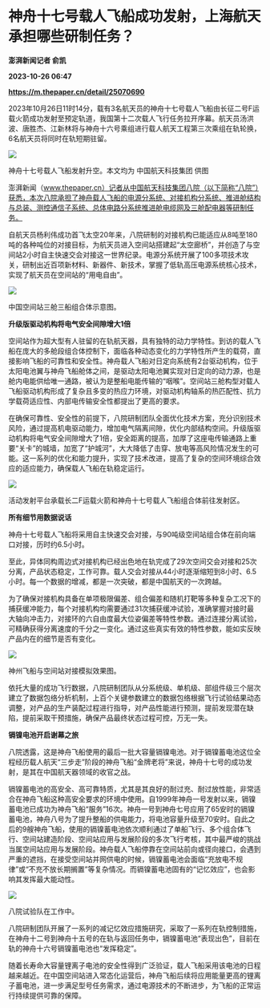 # 神舟十七号载人飞船成功发射，上海航天承担哪些研制任务？
**澎湃新闻记者 俞凯**

**2023-10-26 06:47**

**https://m.thepaper.cn/detail/25070690**

2023年10月26日11时14分，载有3名航天员的神舟十七号载人飞船由长征二号F运载火箭成功发射至预定轨道，我国第十二次载人飞行任务拉开序幕。航天员汤洪波、唐胜杰、江新林将与神舟十六号乘组进行载人航天工程第三次乘组在轨轮换，6名航天员将同时在轨短期驻留。

![](https://imagecloud.thepaper.cn/thepaper/image/275/734/710.GIF)

神舟十七号载人飞船发射升空。本文均为 中国航天科技集团 供图

澎湃新闻（www.thepaper.cn）记者从中国航天科技集团八院（以下简称“八院”）获悉，本次八院承担了神舟载人飞船的电源分系统、对接机构分系统、推进舱结构与总装、测控通信子系统、总体电路分系统推进舱电缆网及三舱配电器等研制任务。

自航天员杨利伟成功首飞太空20年来，八院研制的对接机构已能适应从8吨至180吨的各种吨位的对接目标，为航天员进入空间站搭建起“太空廊桥”，并创造了与空间站2小时自主快速交会对接这一世界纪录。电源分系统开展了100多项技术攻关，研制出近百项新材料、新器件、新技术，掌握了低轨高压电源系统核心技术，实现了航天员在空间站的“用电自由”。

![](https://imagecloud.thepaper.cn/thepaper/image/275/734/711.JPG)

中国空间站三舱三船组合体示意图。

**升级版驱动机构将电气安全间隙增大1倍**

空间站作为超大型有人驻留的在轨航天器，具有独特的动力学特性。到访的载人飞船在庞大的多舱段组合体控制下，面临各种动态变化的力学特性所产生的载荷，直接影响飞船的可靠性和安全性。神舟载人飞船对日定向系统有2台驱动机构，位于太阳电池翼与神舟飞船舱体之间，是驱动太阳电池翼实现对日定向的动力源，也是舱内电能供给唯一通路，被认为是整船电能传输的“咽喉”。空间站三舱构型对载人飞船驱动机构形成了复杂且多变的热应力环境，对驱动机构轴系的热匹配性、抗力学载荷适应性、内部电传输安全性都提出了更高的要求。

在确保可靠性、安全性的前提下，八院研制团队全面优化技术方案，充分识别技术风险，通过提高机电驱动能力，增加电气隔离间隙，优化内部结构空间。升级版驱动机构将电气安全间隙增大了1倍，安全距离的提高，加厚了这座电传输通路上重要“关卡”的城墙，加宽了“护城河”，大大降低了击穿、放电等高风险情况发生的可能。这一系列的优化和能力提升，实现了技术改进，提高了复杂的空间环境综合效应的适应能力，确保载人飞船在轨稳定运行。

![](https://imagecloud.thepaper.cn/thepaper/image/275/734/713.JPG)

活动发射平台承载长二F运载火箭和神舟十七号载人飞船组合体前往发射区。

**所有细节用数据说话**

神舟十七号载人飞船将采用自主快速交会对接，与90吨级空间站组合体在前向端口对接，历时约6.5小时。

至此，异体同构周边式对接机构已经出色地在轨完成了29次空间交会对接和25次分离，产品状态稳定，工作可靠。载人交会对接从44小时逐渐缩短到8小时、6.5小时。每一个数据的增减，都是一次突破，都是中国航天的一次跨越。

为了确保对接机构具备在单项极限偏差、组合偏差和随机打靶等多种复杂工况下的捕获缓冲能力，每个对接机构均需要通过31次捕获缓冲试验，准确掌握对接时最大轴向冲击力，对接环的六自由度最大位姿偏差等特性参数。通过连接分离试验，可精确获得分离速度的千分之一变化。通过这些真实有效的特性参数，能如实反映产品内在的细节是否有变化。

![](https://imagecloud.thepaper.cn/thepaper/image/275/734/706.GIF)

神州飞船与空间站对接模拟效果图。

依托大量的成功飞行数据，八院研制团队从分系统级、单机级、部组件级三个层次建立了数据包络分析机制，上百个关键参数建立的数据包络根据飞行试验结果动态调整，对产品的生产装配过程进行指导，对产品性能进行预测，提前发现潜在缺陷，提前采取干预措施，确保产品最终状态过程可控，万无一失。

**镉镍电池开启谢幕之旅**

八院透露，这是神舟飞船使用的最后一批大容量镉镍电池。对于镉镍蓄电池这位全程经历载人航天“三步走”阶段的神舟飞船“金牌老将”来说，神舟十七号的成功发射，是其在中国航天器领域的收官之战。

镉镍蓄电池的高安全、高可靠特质，尤其是其良好的耐过充、耐过放性能，非常适合在神舟飞船这种高安全要求的环境中使用。自1999年神舟一号发射以来，镉镍蓄电池已成功为神舟飞船“服务”16次。神舟一号到神舟七号应用了65安时的镉镍蓄电池，神舟八号为了提升整船的供电能力，将电池容量升级至70安时。自此之后的9艘神舟飞船，使用的镉镍蓄电池依次顺利通过了单船飞行、多个组合体飞行、空间站建造阶段、空间站应用与发展阶段的多次飞行考核，其中最严峻的挑战当属空间站应用与发展阶段。神舟载人飞船停靠在空间站前向或径向接口，会遇到严重的遮挡，在接受空间站并网供电的时候，镉镍蓄电池会面临“充放电不规律”或“不充不放长期搁置”等复杂情况。而镉镍蓄电池固有的“记忆效应”，也会影响其发挥最大能动性。

![](https://imagecloud.thepaper.cn/thepaper/image/275/734/707.JPG)

八院试验队在工作中。

八院研制团队开展了一系列的减记忆效应措施研究，采取了一系列在轨控制措施，在神舟十二号到神舟十五号的在轨与返回任务中，镉镍蓄电池“表现出色”，目前在轨的神舟十六号镉镍蓄电池也“发挥稳定”。

随着长寿命大容量锂离子电池的安全性得到广泛验证，载人飞船采用该电池的日程越来越近。在中国空间站进入常态化运营后，神舟飞船后续将应用能量更高的锂离子蓄电池，进一步满足型号任务需求，通过电源技术的不断进步，为飞船的正常运行持续提供可靠的保障。